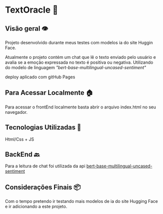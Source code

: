 # TextOracle 🔮​

## Visão geral 👁️​
Projeto desenvolvido durante meus testes com modelos ia do site Huggin Face.

Atualmente o projeto contém um chat que lê o texto enviado pelo usuário e avalia se a emoção expressada no texto é positiva ou negativa. Utilizando do modelo de linguagem *"bert-base-multilingual-uncased-sentiment"*

deploy aplicado com gitHub Pages

## Para Acessar Localmente 🏠​
Para acessar o frontEnd localmente basta abrir o arquivo index.html no seu navegador.

## Tecnologias Utilizadas​ 🤖​
Html/Css + JS

## BackEnd 🔙​
Para a leitura de chat foi utilizada da api [bert-base-multilingual-uncased-sentiment](https://huggingface.co/nlptown/bert-base-multilingual-uncased-sentiment)

## Considerações Finais 📦​
Com o tempo pretendo ir testando mais modelos de ia do site Hugging Face e ir adicionando a este projeto.
